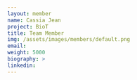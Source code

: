 ```yaml
---
layout: member
name: Cassia Jean
project: BioT
title: Team Member
img: /assets/images/members/default.png
email:
weight: 5000
biography: >
linkedin:
---
```

